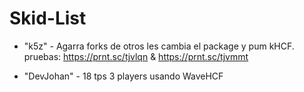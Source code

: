 # Skid-List

* "k5z" - Agarra forks de otros les cambia el package y pum kHCF. pruebas: https://prnt.sc/tjvlqn & https://prnt.sc/tjvmmt

* "DevJohan" - 18 tps 3 players usando WaveHCF
